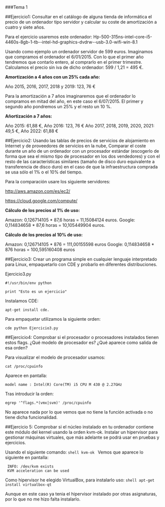 ###Tema 1

##Ejercicio1: Consultar en el catálogo de alguna tienda de informática el precio de un ordenador tipo servidor y calcular su coste de amortización a cuatro y siete años.

Para el ejercicio usaremos este ordenador: Hp-500-315ns-intel-core-i5-4460s-8gb-1-tb--intel-hd-graphics-dvdrw--usb-3.0-wifi-win-8.1

Usando como ejemplo un ordenador servidor de 599 euros. Imaginamos que compramos el ordenador el 6/01/2015. Con lo que el primer año tendremos que contarlo entero, al comprarlo en el primer trimestre. Calculamos el precio sin iva de dicho ordenador: 599 / 1,21 = 495 €.

**Amortización a 4 años con un 25% cada año:**

Año 2015, 2016, 2017, 2018 y 2019: 123, 76 €

Para la amortización a 7 años imaginaremos que el ordenador lo compramos en mitad del año, en este caso el 6/07/2015. El primer y segundo año pondremos un 25% y el resto un 10 %.

**Añortización a 7 años:**

Año 2015: 61,88 €, Año 2016: 123, 76 € Año 2017, 2018, 2019, 2020, 2021: 49,5 €, Año 2022: 61,88 €

##Ejercicio2: Usando las tablas de precios de servicios de alojamiento en Internet y de proveedores de servicios en la nube, Comparar el coste durante un año de un ordenador con un procesador estándar (escogerlo de forma que sea el mismo tipo de procesador en los dos vendedores) y con el resto de las características similares (tamaño de disco duro equivalente a transferencia de disco duro) en el caso de que la infraestructura comprada se usa sólo el 1% o el 10% del tiempo.

Para la comparación usare los siguiente servidores:

http://aws.amazon.com/es/ec2/

https://cloud.google.com/compute/

**Cálculo de los precios al 1% de uso:**

Amazon: 0,126714105 * 87,6 horas = 11,15084124 euros.
Google: 0,114834658 * 87,6 horas = 10,105449904 euros.

**Cálculo de los precios al 10% de uso:**

Amazon: 0,126714105 * 876 = 111,00155598 euros
Google: 0,114834658 * 876 horas = 100,595160408 euros

##Ejercicio3: Crear un programa simple en cualquier lenguaje interpretado para Linux, empaquetarlo con CDE y probarlo en diferentes distribuciones.

Ejercicio3.py

```shell
#!/usr/bin/env python

print "Esto es un ejercicio"
```

Instalamos CDE: 
```shell 
apt-get install cde.
```

Para empaquetar utilizamos la siguiente orden: 
```shell 
cde python Ejercicio3.py 

```

##Ejercicio4: Comprobar si el procesador o procesadores instalados tienen estos flags. ¿Qué modelo de procesador es? ¿Qué aparece como salida de esa orden?

Para visualizar el modelo de procesador usamos:
```shell
cat /proc/cpuinfo
```

Aparece en pantalla: 
```shell
model name : Intel(R) Core(TM) i5 CPU M 430 @ 2.27GHz
```

Tras introducir la orden:
```shell
egrep '^flags.*(vmx|svm)' /proc/cpuinfo
```

No aparece nada por lo que vemos que no tiene la función activada o no tiene dicha funcionalidad.

##Ejercicio 5: Comprobar si el núcleo instalado en tu ordenador contiene este módulo del kernel usando la orden kvm-ok. Instalar un hipervisor para gestionar máquinas virtuales, que más adelante se podrá usar en pruebas y ejercicios.

Usando el siguiente comando: ```shell kvm-ok ``` Vemos que aparece lo siguiente en pantalla:
```shell
 INFO: /dev/kvm exists 
 KVM acceleration can be used
```

Como hipervisor he elegido VirtualBox, para instalarlo uso: ```shell apt-get install virtualbox-qt ```

Aunque en este caso ya tenia el hipervisor instalado por otras asignaturas, por lo que no me hizo falta instalarlo.
